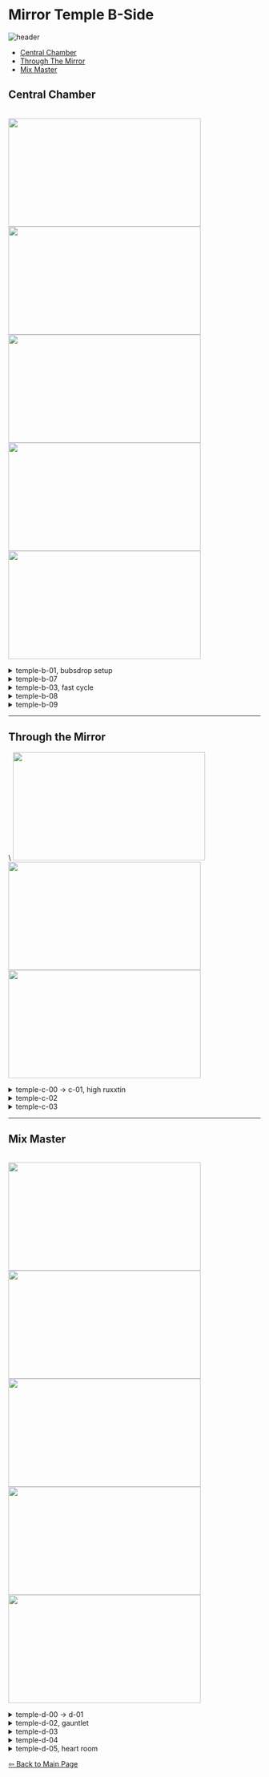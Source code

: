 # Mirror Temple B-Side
![header](https://cdn.discordapp.com/attachments/293555577991200770/776765497256443915/unknown.png)
   - [Central Chamber](#central-chamber)
   - [Through The Mirror](#through-the-mirror)
   - [Mix Master](#mix-master)
## Central Chamber
 \
 <img src="https://github.com/koralreeef/cuedump-anypercent/blob/main/images/chamber1.webp" width="384" height="216"/>
 <img src="https://github.com/koralreeef/cuedump-anypercent/blob/main/images/chamber2.webp" width="384" height="216"/>
 <img src="https://github.com/koralreeef/cuedump-anypercent/blob/main/images/chamber3.webp" width="384" height="216"/>
 <img src="https://github.com/koralreeef/cuedump-anypercent/blob/main/images/chamber4.webp" width="384" height="216"/>
 <img src="https://github.com/koralreeef/cuedump-anypercent/blob/main/images/chamber5.webp" width="384" height="216"/>
 
 <details>
   <summary>temple-b-01, bubsdrop setup</summary>
      
   ![gif](https://github.com/koralreeef/cuedump-anypercent/blob/main/images/chamber1.webp)
   \
   ![cue](https://cdn.discordapp.com/attachments/293555577991200770/779106766066941962/unknown.png)
   \
   My method of setting up bubsdrop is through wallbouncing at a consistent height to train muscle memory. Wallbounce and hold jump at this spot, wait for the screen to stop scrolling and tap jump.
 </details>
 
  <details>
   <summary>temple-b-07</summary>
      
   ![gif](https://github.com/koralreeef/cuedump-anypercent/blob/main/images/chamber2.webp)
   \
   ![cue](https://cdn.discordapp.com/attachments/293555577991200770/779106915313254430/unknown.png)
   \
   Fulljump and kick off the wall when you see madeline's hand go above this line. Make sure to buffer the climbjump on the dash block as it will correct you and let you grab onto the block.
 </details>
 
  <details>
   <summary>temple-b-03, fast cycle</summary>
      
   ![gif](https://github.com/koralreeef/cuedump-anypercent/blob/main/images/chamber3.webp)
   \
   Start the room with a demohyper and try to time each bubble activiation as soon as possible. Aim to dash below or in the middle of the gaps when leaving bubbles. If you find yourself falling behind in the cycle, let the last bubble activate on its own and dash left as normal.
 </details>
 
  <details>
   <summary>temple-b-08</summary>
      
   ![gif](https://github.com/koralreeef/cuedump-anypercent/blob/main/images/chamber4.webp)
   \
   ![cue](https://cdn.discordapp.com/attachments/293555577991200770/779120553289580554/unknown.png)
   ![cue](https://cdn.discordapp.com/attachments/293555577991200770/779120963756490773/unknown.png)
   ![cue](https://cdn.discordapp.com/attachments/293555577991200770/779121366611001354/unknown.png)
   \
   Dash out of the bubble after this platform and try to have madeline on the upper half of this block and climb up when you pass this mark in the spikes.
 </details>
 
  <details>
   <summary>temple-b-09</summary>
      
   ![gif](https://github.com/koralreeef/cuedump-anypercent/blob/main/images/chamber5.webp)
   \
   ![cue](https://cdn.discordapp.com/attachments/293555577991200770/779122835142606908/unknown.png)
   \
   For this cycle, set it up with a updash into the room, fall down naturally, and jump updash and instant bubble activation. Do this bubble wallbounce (similar to 4a room 2 start) around this height. Space out the dash + jump input and you don't need to climbjump off the corner, but pressing dash+jump at almost the same time calls for climbing to reach the dash block. The rest of the room should be doable with just going full speed.
 </details>
 
----
## Through the Mirror
 \ 
 <img src="https://github.com/koralreeef/cuedump-anypercent/blob/main/images/mirror1.webp" width="384" height="216"/>
 <img src="https://github.com/koralreeef/cuedump-anypercent/blob/main/images/mirror2.webp" width="384" height="216"/>
 <img src="https://github.com/koralreeef/cuedump-anypercent/blob/main/images/mirror3.webp" width="384" height="216"/>
 
  <details>
   <summary>temple-c-00 -> c-01, high ruxxtin</summary>
      
   ![gif](https://github.com/koralreeef/cuedump-anypercent/blob/main/images/mirror1.webp)
   \
   ![cue](https://cdn.discordapp.com/attachments/293555577991200770/779128123412447282/unknown.png)
   \
   After entering the last gap in the falling room, hold downright to land safely on the hallway to the next room. Hyper on this eye cue, slide into the next room and wallbounce as soon as you leave the ground. This should setup the seeker falling into the center coin and activate the door fast.
 </details>
 
   <details>
   <summary>temple-c-02</summary>
      
   ![gif](https://github.com/koralreeef/cuedump-anypercent/blob/main/images/mirror2.webp)
   \
   ![cue](https://cdn.discordapp.com/attachments/293555577991200770/779131599006072842/unknown.png)
   \
   For this cornerjump above the button, you want to do one climbjump after the button, then two non buffered climbjumps on each wall. After passing the halfway point of this mirror, do an upright dash and you should bop the seeker and get the button.
 </details>
 
   <details>
   <summary>temple-c-03</summary>
      
   ![gif](https://github.com/koralreeef/cuedump-anypercent/blob/main/images/mirror3.webp)
   \
   ![cue](https://cdn.discordapp.com/attachments/293555577991200770/779132145036951552/unknown.png)
   \
   Hyper in and dash right on this thorn rectangle. This should give you a bop on the seeker and not a super. Make sure to not hold jump or fastfall afterwards when bopping this seeker. Dash up after bopping the seeker at any time, then hold right near it when it does its reform explosion.
   \
   ![cue](https://cdn.discordapp.com/attachments/293555577991200770/779133773744308285/unknown.png)
   \
   An upright dash between these two points should let the seeker drift straight into you. Buffer the cornerkick after the upright dash for safety.
 </details>
 
----

## Mix Master
\
 <img src="https://github.com/koralreeef/cuedump-anypercent/blob/main/images/5btheo1.webp" width="384" height="216"/>
 <img src="https://github.com/koralreeef/cuedump-anypercent/blob/main/images/5btheo2.webp" width="384" height="216"/>
 <img src="https://github.com/koralreeef/cuedump-anypercent/blob/main/images/5btheo3.webp" width="384" height="216"/>
 <img src="https://github.com/koralreeef/cuedump-anypercent/blob/main/images/5btheo4.webp" width="384" height="216"/>
 <img src="https://github.com/koralreeef/cuedump-anypercent/blob/main/images/5btheo5.webp" width="384" height="216"/>
 
   <details>
   <summary>temple-d-00 -> d-01</summary>
      
   ![gif](https://github.com/koralreeef/cuedump-anypercent/blob/main/images/5btheo1.webp)
   \
   To enter the room, hyper into Theo and throw him before passing the barrier. A Theo ultra here should let you fly into the seeker and let you over the wall. For the second seeker, neutral kick off the wall and upright dash + throw Theo at the same time. You might need to bop the seeker but in every case, you won't ever die to it.  
 </details>
 
   <details>
   <summary>temple-d-02, gauntlet</summary>
      
   ![gif](https://github.com/koralreeef/cuedump-anypercent/blob/main/images/5btheo2.webp)
   \
   ![cue](https://cdn.discordapp.com/attachments/293555577991200770/779135433925591040/unknown.png)
   \
   Hyper into Theo from the previous room and do two bhops. When you reach this pillar in the background, go neutral and hold jump until around the left side of the pillar. Throw Theo and dash downright to hit the button safely.
   \
   ![cue](https://cdn.discordapp.com/attachments/293555577991200770/779135911576338472/unknown.png)
   \
   Dash into the corner and hyper into Theo again, and throw him when you get to the middle of this pillar. For the updash into the button, use the same pillar as a guide since in runs, Theo's dialogue would be covering it.
   \
   ![cue](https://cdn.discordapp.com/attachments/293555577991200770/779136731974336512/unknown.png)
   For the last room, hyper bhop into Theo or Theo ultra and jump and start the regrab throw between this eye in the background and the pillar.
 </details>
 
   <details>
   <summary>temple-d-03</summary>
      
   ![gif](https://github.com/koralreeef/cuedump-anypercent/blob/main/images/5btheo3.webp)
   \
   ![cue](https://cdn.discordapp.com/attachments/293555577991200770/779136425672441876/unknown.png)
   \
   Throw Theo when you reach these rocks to guarantee him landing on the dash block. For the wallbounce + Theo grab, make sure to throw Theo first before doing a short wallbounce.
 </details>
 
   <details>
   <summary>temple-d-04</summary>
      
   ![gif](https://github.com/koralreeef/cuedump-anypercent/blob/main/images/5btheo4.webp)
   \
   ![cue](https://cdn.discordapp.com/attachments/293555577991200770/779137649637982259/unknown.png)
   \
   Hyper into Theo, hold jump on the bhop and throw Theo when Madeline is at this pillar.
   \
   ![cue](https://cdn.discordapp.com/attachments/293555577991200770/779138913259749416/unknown.png)
   \
   Line up Madeline to this dash crystal then buffer right -> upright dash while holding grab. You should be able to skip the spring this way.
 </details>
 
   <details>
   <summary>temple-d-05, heart room</summary>
      
   ![gif](https://github.com/koralreeef/cuedump-anypercent/blob/main/images/5btheo5.webp)
   \
   Try to hyper as left as possible from previous screen, and downright dash when you see Madeline start to move. You can throw Theo early to climb onto the blue block and still be able to catch him in time. (thanks jacks again :])
   </details>
   
[⇦ Back to Main Page](https://github.com/koralreeef/anypercent-cuecollection)
